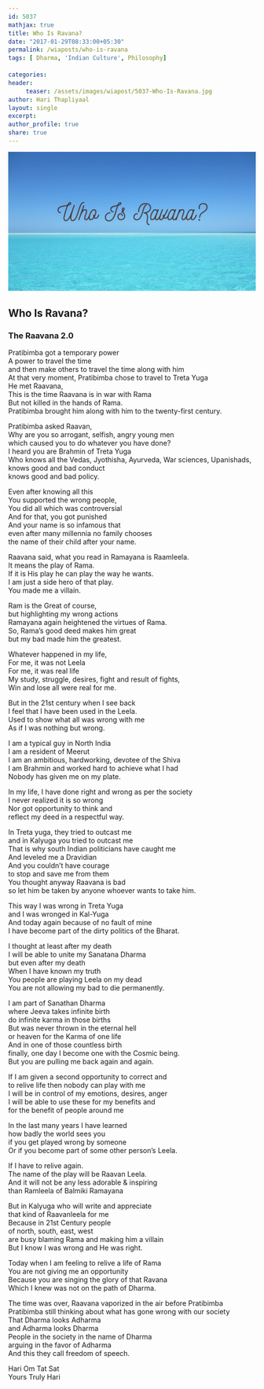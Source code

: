 ```yaml
--- 
id: 5037
mathjax: true  
title: Who Is Ravana?
date: "2017-01-29T08:33:00+05:30"
permalink: /wiaposts/who-is-ravana
tags: [ Dharma, 'Indian Culture', Philosophy]    

categories: 
header:
     teaser: /assets/images/wiapost/5037-Who-Is-Ravana.jpg
author: Hari Thapliyaal 
layout: single 
excerpt:  
author_profile: true 
share: true 
---
```


![Who Is Ravana?](/assets/images/wiapost/5037-Who-Is-Ravana.jpg)

## Who Is Ravana?

    
### The Raavana 2.0    
    
Pratibimba got a temporary power     
A power to travel the time     
and then make others to travel the time along with him     
At that very moment, Pratibimba chose to travel to Treta Yuga     
He met Raavana,     
This is the time Raavana is in war with Rama     
But not killed in the hands of Rama.     
Pratibimba brought him along with him to the twenty-first century.    
    
Pratibimba asked Raavan,     
Why are you so arrogant, selfish, angry young men     
which caused you to do whatever you have done?     
I heard you are Brahmin of Treta Yuga     
Who knows all the Vedas, Jyothisha, Ayurveda, War sciences, Upanishads,     
knows good and bad conduct     
knows good and bad policy.    
    
Even after knowing all this     
You supported the wrong people,     
You did all which was controversial     
And for that, you got punished     
And your name is so infamous that     
even after many millennia no family chooses     
the name of their child after your name.    
    
Raavana said, what you read in Ramayana is Raamleela.     
It means the play of Rama.     
If it is His play he can play the way he wants.     
I am just a side hero of that play.     
You made me a villain.    
    
Ram is the Great of course,     
but highlighting my wrong actions     
Ramayana again heightened the virtues of Rama.     
So, Rama’s good deed makes him great     
but my bad made him the greatest.    
    
Whatever happened in my life,     
For me, it was not Leela     
For me, it was real life     
My study, struggle, desires, fight and result of fights,     
Win and lose all were real for me.    
    
But in the 21st century when I see back     
I feel that I have been used in the Leela.     
Used to show what all was wrong with me     
As if I was nothing but wrong.    
    
I am a typical guy in North India     
I am a resident of Meerut     
I am an ambitious, hardworking, devotee of the Shiva     
I am Brahmin and worked hard to achieve what I had     
Nobody has given me on my plate.    
    
In my life, I have done right and wrong as per the society     
I never realized it is so wrong     
Nor got opportunity to think and     
reflect my deed in a respectful way.    
    
In Treta yuga, they tried to outcast me     
and in Kalyuga you tried to outcast me     
That is why south Indian politicians have caught me     
And leveled me a Dravidian     
And you couldn’t have courage     
to stop and save me from them     
You thought anyway Raavana is bad     
so let him be taken by anyone whoever wants to take him.    
    
This way I was wrong in Treta Yuga     
and I was wronged in Kal-Yuga     
And today again because of no fault of mine     
I have become part of the dirty politics of the Bharat.    
    
I thought at least after my death     
I will be able to unite my Sanatana Dharma     
but even after my death     
When I have known my truth     
You people are playing Leela on my dead     
You are not allowing my bad to die permanently.    
    
I am part of Sanathan Dharma     
where Jeeva takes infinite birth     
do infinite karma in those births     
But was never thrown in the eternal hell     
or heaven for the Karma of one life     
And in one of those countless birth     
finally, one day I become one with the Cosmic being.     
But you are pulling me back again and again.    
    
If I am given a second opportunity to correct and     
to relive life then nobody can play with me     
I will be in control of my emotions, desires, anger     
I will be able to use these for my benefits and     
for the benefit of people around me    
    
In the last many years I have learned     
how badly the world sees you     
if you get played wrong by someone     
Or if you become part of some other person’s Leela.    
    
If I have to relive again.     
The name of the play will be Raavan Leela.     
And it will not be any less adorable &amp; inspiring     
than Ramleela of Balmiki Ramayana    
    
But in Kalyuga who will write and appreciate     
that kind of Raavanleela for me     
Because in 21st Century people     
of north, south, east, west     
are busy blaming Rama and making him a villain     
But I know I was wrong and He was right.    
    
Today when I am feeling to relive a life of Rama     
You are not giving me an opportunity     
Because you are singing the glory of that Ravana     
Which I knew was not on the path of Dharma.    
    
The time was over, Raavana vaporized in the air before Pratibimba     
Pratibimba still thinking about what has gone wrong with our society     
That Dharma looks Adharma     
and Adharma looks Dharma     
People in the society in the name of Dharma     
arguing in the favor of Adharma     
And this they call freedom of speech.    
    
Hari Om Tat Sat     
Yours Truly Hari    
